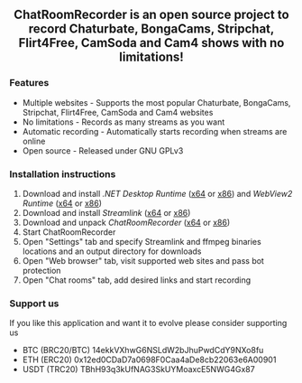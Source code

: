 <h2 align="center">ChatRoomRecorder is an open source project to record Chaturbate, BongaCams, Stripchat, Flirt4Free, CamSoda and Cam4 shows with no limitations!</h2>

### Features

- Multiple websites - Supports the most popular Chaturbate, BongaCams, Stripchat, Flirt4Free, CamSoda and Cam4 websites
- No limitations - Records as many streams as you want
- Automatic recording - Automatically starts recording when streams are online
- Open source - Released under GNU GPLv3

### Installation instructions

1. Download and install _.NET Desktop Runtime_ ([x64](https://dotnet.microsoft.com/en-us/download/dotnet/thank-you/runtime-desktop-6.0.26-windows-x64-installer) or [x86](https://dotnet.microsoft.com/en-us/download/dotnet/thank-you/runtime-desktop-6.0.26-windows-x86-installer)) and _WebView2 Runtime_ ([x64](https://go.microsoft.com/fwlink/?linkid=2124701) or [x86](https://go.microsoft.com/fwlink/?linkid=2099617))
2. Download and install _Streamlink_ ([x64](https://github.com/streamlink/windows-builds/releases/download/6.9.0-1/streamlink-6.9.0-1-py312-x86_64.exe) or [x86](https://github.com/streamlink/windows-builds/releases/download/6.9.0-1/streamlink-6.9.0-1-py312-x86.exe))
3. Download and unpack _ChatRoomRecorder_ ([x64](https://github.com/SagalVanderklok/ChatRoomRecorder/releases/latest/download/ChatRoomRecorder_x64.zip) or [x86](https://github.com/SagalVanderklok/ChatRoomRecorder/releases/latest/download/ChatRoomRecorder_x86.zip))
4. Start ChatRoomRecorder
5. Open "Settings" tab and specify Streamlink and ffmpeg binaries locations and an output directory for downloads
6. Open "Web browser" tab, visit supported web sites and pass bot protection
7. Open "Chat rooms" tab, add desired links and start recording

### Support us

If you like this application and want it to evolve please consider supporting us

- BTC (BRC20/BTC) 14ekkVXhwG6NSLdW2bJhuPwdCdY9NXo8fu
- ETH (ERC20) 0x12ed0CDaD7a0698F0Caa4aDe8cb22063e6A00901
- USDT (TRC20) TBhH93q3kUfNAG3SkUYMoaxcE5NWG4Gx87
